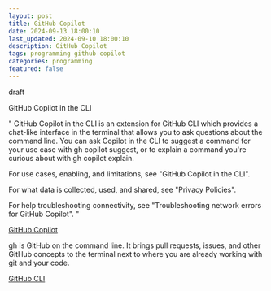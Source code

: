 ```yaml
---
layout: post
title: GitHub Copilot
date: 2024-09-13 18:00:10
last_updated: 2024-09-10 18:00:10
description: GitHub Copilot
tags: programming github copilot
categories: programming
featured: false
---
```


draft

GitHub Copilot in the CLI

"
GitHub Copilot in the CLI is an extension for GitHub CLI which provides a chat-like interface in the terminal that
allows you to ask questions about the command line. You can ask Copilot in the CLI to suggest a command for your
use case with gh copilot suggest, or to explain a command you're curious about with gh copilot explain.

For use cases, enabling, and limitations, see "GitHub Copilot in the CLI".

For what data is collected, used, and shared, see "Privacy Policies".

For help troubleshooting connectivity, see "Troubleshooting network errors for GitHub Copilot".
"

[GitHub Copilot]: https://github.com/github/gh-copilot "https://github.com/github/gh-copilot"

[GitHub Copilot]

gh is GitHub on the command line. It brings pull requests, issues,
and other GitHub concepts to the terminal next to where you are already working with git and your code.

[GitHub CLI]: https://github.com/cli/cli "https://github.com/cli/cli"

[GitHub CLI]
